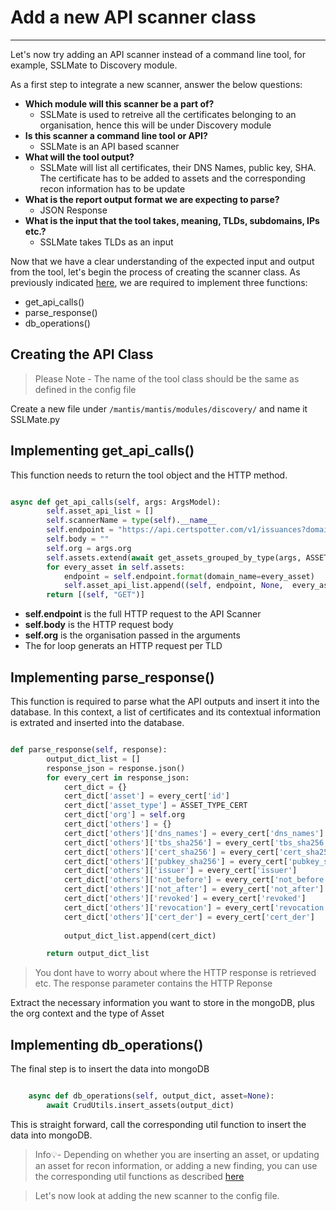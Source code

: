 # Add a new API scanner class
---

Let's now try adding an API scanner instead of a command line tool, for example, SSLMate to Discovery module.

As a first step to integrate a new scanner, answer the below questions:

- **Which module will this scanner be a part of?**
    - SSLMate is used to retreive all the certificates belonging to an organisation, hence this will be under Discovery module
- **Is this scanner a command line tool or API?**
    - SSLMate is an API based scanner
- **What will the tool output?**
    - SSLMate will list all certificates, their DNS Names, public key, SHA. The certificate has to be added to assets and the corresponding recon information has to be update
- **What is the report output format we are expecting to parse?** 
    - JSON Response
- **What is the input that the tool takes, meaning, TLDs, subdomains, IPs etc.?**
    - SSLMate takes TLDs as an input

Now that we have a clear understanding of the expected input and output from the tool, let's begin the process of creating the scanner class. As previously indicated [here](/./mantis/basics-mantis-code/scanner-base-class.md), we are required to implement three functions:

- get_api_calls()
- parse_response()
- db_operations()

## Creating the API Class

> Please Note - The name of the tool class should be the same as defined in the config file

Create a new file under `/mantis/mantis/modules/discovery/` and name it SSLMate.py

## Implementing get_api_calls()

This function needs to return the tool object and the HTTP method.

```python

async def get_api_calls(self, args: ArgsModel):
        self.asset_api_list = []
        self.scannerName = type(self).__name__
        self.endpoint = "https://api.certspotter.com/v1/issuances?domain={domain_name}&include_subdomains=true&expand=dns_names&expand=issuer&expand=revocation&expand=problem_reporting&expand=cert_der"
        self.body = ""
        self.org = args.org
        self.assets.extend(await get_assets_grouped_by_type(args, ASSET_TYPE_TLD))
        for every_asset in self.assets:
            endpoint = self.endpoint.format(domain_name=every_asset)
            self.asset_api_list.append((self, endpoint, None,  every_asset))
        return [(self, "GET")]
```

- **self.endpoint** is the full HTTP request to the API Scanner
- **self.body** is the HTTP request body
- **self.org** is the organisation passed in the arguments
- The for loop generats an HTTP request per TLD

## Implementing parse_response()

This function is required to parse what the API outputs and insert it into the database. In this context, a list of certificates and its contextual information is extrated and inserted into the database.

```python

def parse_response(self, response):
        output_dict_list = []
        response_json = response.json()
        for every_cert in response_json:
            cert_dict = {}
            cert_dict['asset'] = every_cert['id']
            cert_dict['asset_type'] = ASSET_TYPE_CERT
            cert_dict['org'] = self.org
            cert_dict['others'] = {}
            cert_dict['others']['dns_names'] = every_cert['dns_names']
            cert_dict['others']['tbs_sha256'] = every_cert['tbs_sha256']
            cert_dict['others']['cert_sha256'] = every_cert['cert_sha256']
            cert_dict['others']['pubkey_sha256'] = every_cert['pubkey_sha256']
            cert_dict['others']['issuer'] = every_cert['issuer']
            cert_dict['others']['not_before'] = every_cert['not_before']
            cert_dict['others']['not_after'] = every_cert['not_after']
            cert_dict['others']['revoked'] = every_cert['revoked']
            cert_dict['others']['revocation'] = every_cert['revocation']
            cert_dict['others']['cert_der'] = every_cert['cert_der']
            
            output_dict_list.append(cert_dict)

        return output_dict_list

```
> You dont have to worry about where the HTTP response is retrieved etc. The response parameter contains the HTTP Reponse

Extract the necessary information you want to store in the mongoDB, plus the org context and the type of Asset

## Implementing db_operations()

The final step is to insert the data into mongoDB

```python

    async def db_operations(self, output_dict, asset=None):
        await CrudUtils.insert_assets(output_dict)

```
This is straight forward, call the corresponding util function to insert the data into mongoDB.

> Info💡- Depending on whether you are inserting an asset, or updating an asset for recon information, or adding a new finding, you can use the corresponding util functions as described [here](/./mantis/basics-mantis-code/important-utils.md)

> Let's now look at adding the new scanner to the config file. 